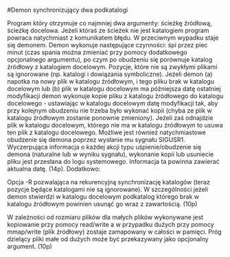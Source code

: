 #Demon synchronizujący dwa podkatalogi

Program który otrzymuje co najmniej dwa argumenty: ścieżkę źródłową, ścieżkę docelowa.
Jeżeli któraś ze ścieżek nie jest katalogiem program powraca natychmiast z komunikatem błędu.
W przeciwnym wypadku staje się demonem. Demon wykonuje następujące czynności: śpi przez piec minut 
(czas spania można zmieniać przy pomocy dodatkowego opcjonalnego argumentu),
po czym po obudzeniu się porównuje katalog źródłowy z katalogiem docelowym. Pozycje, które nie są zwykłymi
plikami są ignorowane (np. katalogi i dowiązania symboliczne). Jeżeli demon (a) napotka na nowy plik w katalogu źródłowym,
i tego pliku brak w katalogu docelowym lub (b) plik w katalogu docelowym ma późniejsza datę ostatniej modyfikacji demon
wykonuje kopie pliku z katalogu źródłowego do katalogu docelowego - ustawiając w katalogu docelowym datę modyfikacji tak,
aby przy kolejnym obudzeniu nie trzeba było wykonać kopii (chyba ze plik w katalogu źródłowym zostanie ponownie zmieniony).
Jeżeli zaś odnajdzie plik w katalogu docelowym, którego nie ma w katalogu źródłowym to usuwa ten plik z katalogu docelowego.
Możliwe jest również natychmiastowe obudzenie się demona poprzez wysłanie mu sygnału SIGUSR1. Wyczerpująca informacja o każdej
akcji typu uśpienie/obudzenie się demona (naturalne lub w wyniku sygnału), wykonanie kopii lub usuniecie pliku jest przesłana
do logu systemowego. Informacja ta powinna zawierać aktualna datę. (14p). Dodatkowo:

Opcja -R pozwalająca na rekurencyjną synchronizację katalogów (teraz pozycje będące katalogami nie są ignorowane).
W szczególności jeżeli demon stwierdzi w katalogu docelowym podkatalog którego brak w katalogu źródłowym powinien usunąć go wraz z zawartością. (10p)

W zależności od rozmiaru plików dla małych plików wykonywane jest kopiowanie przy pomocy read/write a w przypadku
dużych przy pomocy mmap/write (plik źródłowy) zostaje zamapowany w całości w pamięci. Próg dzielący pliki małe od
dużych może być przekazywany jako opcjonalny argument. (10p)